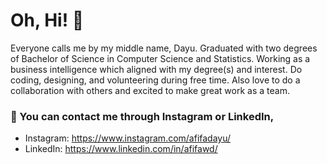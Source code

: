 # Oh, Hi! :wave:

Everyone calls me by my middle name, Dayu. Graduated with two degrees of Bachelor of Science in Computer Science and Statistics. Working as a business intelligence which aligned with my degree(s) and interest. Do coding, designing, and volunteering during free time. Also love to do a collaboration with others and excited to make great work as a team.

### :thought_balloon: You can contact me through Instagram or LinkedIn,
* Instagram: https://www.instagram.com/afifadayu/ 
* LinkedIn: https://www.linkedin.com/in/afifawd/

<!--
**afifadayu/afifadayu** is a ✨ _special_ ✨ repository because its `README.md` (this file) appears on your GitHub profile.

Here are some ideas to get you started:

- 🔭 I’m currently working on ...
- 🌱 I’m currently learning ...
- 👯 I’m looking to collaborate on ...
- 🤔 I’m looking for help with ...
- 💬 Ask me about ...
- 📫 How to reach me: ...
- 😄 Pronouns: ...
- ⚡ Fun fact: ...
-->
